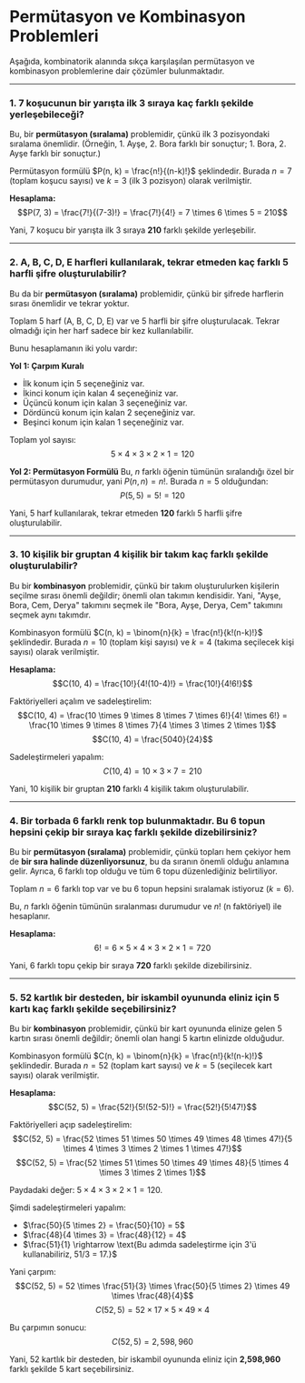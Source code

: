 # Permütasyon ve Kombinasyon Problemleri

Aşağıda, kombinatorik alanında sıkça karşılaşılan permütasyon ve kombinasyon problemlerine dair çözümler bulunmaktadır.

---

### 1. 7 koşucunun bir yarışta ilk 3 sıraya kaç farklı şekilde yerleşebileceği?

Bu, bir **permütasyon (sıralama)** problemidir, çünkü ilk 3 pozisyondaki sıralama önemlidir. (Örneğin, 1. Ayşe, 2. Bora farklı bir sonuçtur; 1. Bora, 2. Ayşe farklı bir sonuçtur.)

Permütasyon formülü $P(n, k) = \frac{n!}{(n-k)!}$ şeklindedir.
Burada $n=7$ (toplam koşucu sayısı) ve $k=3$ (ilk 3 pozisyon) olarak verilmiştir.

**Hesaplama:**
$$P(7, 3) = \frac{7!}{(7-3)!} = \frac{7!}{4!} = 7 \times 6 \times 5 = 210$$

Yani, 7 koşucu bir yarışta ilk 3 sıraya **210** farklı şekilde yerleşebilir.

---

### 2. A, B, C, D, E harfleri kullanılarak, tekrar etmeden kaç farklı 5 harfli şifre oluşturulabilir?

Bu da bir **permütasyon (sıralama)** problemidir, çünkü bir şifrede harflerin sırası önemlidir ve tekrar yoktur.

Toplam 5 harf (A, B, C, D, E) var ve 5 harfli bir şifre oluşturulacak. Tekrar olmadığı için her harf sadece bir kez kullanılabilir.

Bunu hesaplamanın iki yolu vardır:

**Yol 1: Çarpım Kuralı**
* İlk konum için 5 seçeneğiniz var.
* İkinci konum için kalan 4 seçeneğiniz var.
* Üçüncü konum için kalan 3 seçeneğiniz var.
* Dördüncü konum için kalan 2 seçeneğiniz var.
* Beşinci konum için kalan 1 seçeneğiniz var.

Toplam yol sayısı:
$$5 \times 4 \times 3 \times 2 \times 1 = 120$$

**Yol 2: Permütasyon Formülü**
Bu, $n$ farklı öğenin tümünün sıralandığı özel bir permütasyon durumudur, yani $P(n, n) = n!$.
Burada $n=5$ olduğundan:
$$P(5, 5) = 5! = 120$$

Yani, 5 harf kullanılarak, tekrar etmeden **120** farklı 5 harfli şifre oluşturulabilir.

---

### 3. 10 kişilik bir gruptan 4 kişilik bir takım kaç farklı şekilde oluşturulabilir?

Bu bir **kombinasyon** problemidir, çünkü bir takım oluşturulurken kişilerin seçilme sırası önemli değildir; önemli olan takımın kendisidir. Yani, "Ayşe, Bora, Cem, Derya" takımını seçmek ile "Bora, Ayşe, Derya, Cem" takımını seçmek aynı takımdır.

Kombinasyon formülü $C(n, k) = \binom{n}{k} = \frac{n!}{k!(n-k)!}$ şeklindedir.
Burada $n=10$ (toplam kişi sayısı) ve $k=4$ (takıma seçilecek kişi sayısı) olarak verilmiştir.

**Hesaplama:**
$$C(10, 4) = \frac{10!}{4!(10-4)!} = \frac{10!}{4!6!}$$

Faktöriyelleri açalım ve sadeleştirelim:
$$C(10, 4) = \frac{10 \times 9 \times 8 \times 7 \times 6!}{4! \times 6!} = \frac{10 \times 9 \times 8 \times 7}{4 \times 3 \times 2 \times 1}$$
$$C(10, 4) = \frac{5040}{24}$$

Sadeleştirmeleri yapalım:
$$C(10, 4) = 10 \times 3 \times 7 = 210$$

Yani, 10 kişilik bir gruptan **210** farklı 4 kişilik takım oluşturulabilir.

---

### 4. Bir torbada 6 farklı renk top bulunmaktadır. Bu 6 topun hepsini çekip bir sıraya kaç farklı şekilde dizebilirsiniz?

Bu bir **permütasyon (sıralama)** problemidir, çünkü topları hem çekiyor hem de **bir sıra halinde düzenliyorsunuz**, bu da sıranın önemli olduğu anlamına gelir. Ayrıca, 6 farklı top olduğu ve tüm 6 topu düzenlediğiniz belirtiliyor.

Toplam $n=6$ farklı top var ve bu 6 topun hepsini sıralamak istiyoruz ($k=6$).

Bu, $n$ farklı öğenin tümünün sıralanması durumudur ve $n!$ (n faktöriyel) ile hesaplanır.

**Hesaplama:**
$$6! = 6 \times 5 \times 4 \times 3 \times 2 \times 1 = 720$$

Yani, 6 farklı topu çekip bir sıraya **720** farklı şekilde dizebilirsiniz.

---

### 5. 52 kartlık bir desteden, bir iskambil oyununda eliniz için 5 kartı kaç farklı şekilde seçebilirsiniz?

Bu bir **kombinasyon** problemidir, çünkü bir kart oyununda elinize gelen 5 kartın sırası önemli değildir; önemli olan hangi 5 kartın elinizde olduğudur.

Kombinasyon formülü $C(n, k) = \binom{n}{k} = \frac{n!}{k!(n-k)!}$ şeklindedir.
Burada $n=52$ (toplam kart sayısı) ve $k=5$ (seçilecek kart sayısı) olarak verilmiştir.

**Hesaplama:**
$$C(52, 5) = \frac{52!}{5!(52-5)!} = \frac{52!}{5!47!}$$

Faktöriyelleri açıp sadeleştirelim:
$$C(52, 5) = \frac{52 \times 51 \times 50 \times 49 \times 48 \times 47!}{5 \times 4 \times 3 \times 2 \times 1 \times 47!}$$
$$C(52, 5) = \frac{52 \times 51 \times 50 \times 49 \times 48}{5 \times 4 \times 3 \times 2 \times 1}$$

Paydadaki değer: $5 \times 4 \times 3 \times 2 \times 1 = 120$.

Şimdi sadeleştirmeleri yapalım:
* $\frac{50}{5 \times 2} = \frac{50}{10} = 5$
* $\frac{48}{4 \times 3} = \frac{48}{12} = 4$
* $\frac{51}{1} \rightarrow \text{Bu adımda sadeleştirme için 3'ü kullanabiliriz, 51/3 = 17.}$

Yani çarpım:
$$C(52, 5) = 52 \times \frac{51}{3} \times \frac{50}{5 \times 2} \times 49 \times \frac{48}{4}$$
$$C(52, 5) = 52 \times 17 \times 5 \times 49 \times 4$$

Bu çarpımın sonucu:
$$C(52, 5) = 2,598,960$$

Yani, 52 kartlık bir desteden, bir iskambil oyununda eliniz için **2,598,960** farklı şekilde 5 kart seçebilirsiniz.
